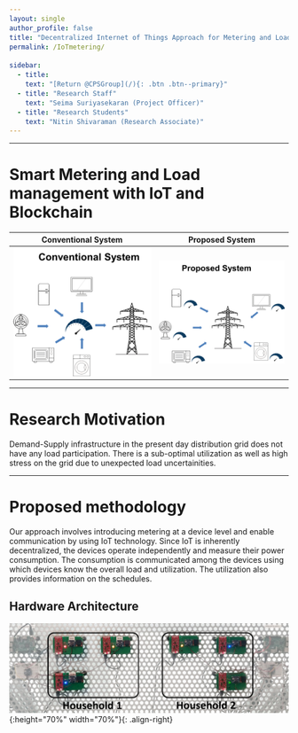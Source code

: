 ```yaml
---
layout: single
author_profile: false
title: "Decentralized Internet of Things Approach for Metering and Load Management"
permalink: /IoTmetering/

sidebar:
  - title:
    text: "[Return @CPSGroup](/){: .btn .btn--primary}"
  - title: "Research Staff"
    text: "Seima Suriyasekaran (Project Officer)"
  - title: "Research Students"
    text: "Nitin Shivaraman (Research Associate)"
---
```


******

# Smart Metering and Load management with IoT and Blockchain



Conventional System                               |  Proposed System
:------------------------------------------------:|:-------------------------------------------------:
![](/assets/graphics/Conventional.png)  |  ![](/assets/graphics/proposed.png)

****** 

# Research Motivation

Demand-Supply infrastructure in the present day distribution grid does not have any load participation. There is a sub-optimal utilization as well as high stress on the grid due to unexpected load uncertainities.  

****** 

# Proposed methodology

Our approach involves introducing metering at a device level and enable communication by using IoT technology. Since IoT is inherently decentralized, the devices operate independently and measure their power consumption. The consumption is communicated among the devices using which devices know the overall load and utilization. The utilization also provides information on the schedules.

## Hardware Architecture

![image-left](/assets/graphics/hardware.png){:height="70%" width="70%"}{: .align-right}